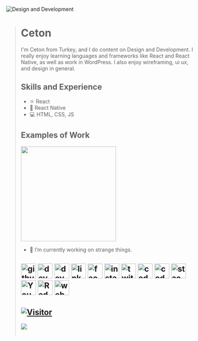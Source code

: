 ![Design and Development](https://cdn.discordapp.com/avatars/304401260616876032/e39af7bb28b865ff05d4512c5fa218b4.webp?size=128)

> # Ceton
> I'm Ceton from Turkey, and I do content on Design and Development.
> I really enjoy learning languages and frameworks like React and React Native, as well as work in WordPress. I also enjoy wireframing, ui ux, and design in general.
>## Skills and Experience
>* ⚛ React
>* 📱 React Native
>* 💻 HTML, CSS, JS
>
>## Examples of Work
><img src="https://media4.giphy.com/media/S8rWeMk5v022c6Z9nS/giphy.gif?cid=ecf05e47mwfrpdck94efq29zbleaeovspbmqs9juj844d6m4&rid=giphy.gif&ct=g" width="256" />
>
>- 🔭 I’m currently working on strange things. 
>
> ## [<img src='https://cdn.jsdelivr.net/npm/simple-icons@3.0.1/icons/github.svg' alt='github' height='40'>](https://github.com/Cet10)  [<img src='https://cdn.jsdelivr.net/npm/simple-icons@3.0.1/icons/dev-dot-to.svg' alt='dev' height='40'>](https://dev.to/https://arturssmirnovs.github.io/github-profile-readme-generator/)  [<img src='https://cdn.jsdelivr.net/npm/simple-icons@3.0.1/icons/hashnode.svg' alt='dev' height='40'>](Ceton)  [<img src='https://cdn.jsdelivr.net/npm/simple-icons@3.0.1/icons/linkedin.svg' alt='linkedin' height='40'>](https://www.linkedin.com/in/Ceton/)  [<img src='https://cdn.jsdelivr.net/npm/simple-icons@3.0.1/icons/facebook.svg' alt='facebook' height='40'>](https://www.facebook.com/Ceton)  [<img src='https://cdn.jsdelivr.net/npm/simple-icons@3.0.1/icons/instagram.svg' alt='instagram' height='40'>](https://www.instagram.com/Ceton/)  [<img src='https://cdn.jsdelivr.net/npm/simple-icons@3.0.1/icons/twitter.svg' alt='twitter' height='40'>](https://twitter.com/ceton_)  [<img src='https://cdn.jsdelivr.net/npm/simple-icons@3.0.1/icons/codepen.svg' alt='codepen' height='40'>](https://codepen.io/Ceton)  [<img src='https://cdn.jsdelivr.net/npm/simple-icons@3.0.1/icons/codesandbox.svg' alt='codesandbox' height='40'>](https://codesandbox.io/u/Ceton)  [<img src='https://cdn.jsdelivr.net/npm/simple-icons@3.0.1/icons/stackoverflow.svg' alt='stackoverflow' height='40'>](https://stackoverflow.com/users/Ceton)  [<img src='https://cdn.jsdelivr.net/npm/simple-icons@3.0.1/icons/youtube.svg' alt='YouTube' height='40'>](https://www.youtube.com/channel/Ceton)  [<img src='https://cdn.jsdelivr.net/npm/simple-icons@3.0.1/icons/reddit.svg' alt='Reddit' height='40'>](https://www.reddit.com/user/Ceton)  [<img src='https://cdn.jsdelivr.net/npm/simple-icons@3.0.1/icons/icloud.svg' alt='website' height='40'>](https://github.com/Cet10)  
>## [![Visitor](https://visitor-badge.laobi.icu/badge?page_id=Cet10/ceton)](#)
>
><img align="left" src="https://github-readme-stats.vercel.app/api?username=Cet10&theme=blue-green">
><br></br>
>
